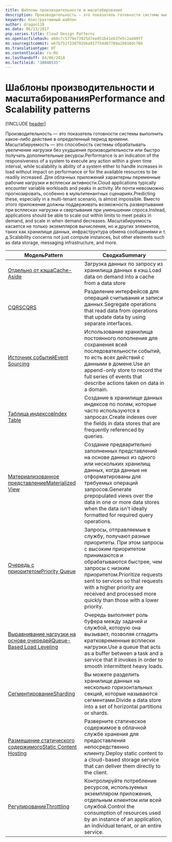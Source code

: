 ```yaml
---
title: Шаблоны производительности и масштабирования
description: Производительность — это показатель готовности системы выполнить какое-либо действие в определенный период времени. Масштабируемость — это способность системы обрабатывать увеличение нагрузки без ухудшения производительности или быстро получать дополнительные ресурсы. Для облачных приложений характерны переменные рабочие нагрузки и всплески активности. Их почти невозможно прогнозировать, особенно в мультитенантных сценариях. Вместо этого приложения должны поддерживать возможность развертывания при всплесках нагрузки и свертывания при уменьшении спроса. Масштабируемость касается не только экземпляров вычисления, но и других элементов, таких как хранилище данных, инфраструктура обмена сообщениями и т. д.
keywords: Конструктивный шаблон
author: dragon119
ms.date: 06/23/2017
pnp.series.title: Cloud Design Patterns
ms.openlocfilehash: e60c7c5779e73925d7eed51b41eb37e5c2ad49ff
ms.sourcegitcommit: e67b751f230792bba917754d67789a20810dc76b
ms.translationtype: HT
ms.contentlocale: ru-RU
ms.lasthandoff: 04/06/2018
ms.locfileid: "30848535"
---
```

# <a name="performance-and-scalability-patterns"></a><span data-ttu-id="003c1-108">Шаблоны производительности и масштабирования</span><span class="sxs-lookup"><span data-stu-id="003c1-108">Performance and Scalability patterns</span></span>

[!INCLUDE [header](../../_includes/header.md)]

<span data-ttu-id="003c1-109">Производительность — это показатель готовности системы выполнить какое-либо действие в определенный период времени. Масштабируемость — это способность системы обрабатывать увеличение нагрузки без ухудшения производительности или быстро получать дополнительные ресурсы.</span><span class="sxs-lookup"><span data-stu-id="003c1-109">Performance is an indication of the responsiveness of a system to execute any action within a given time interval, while scalability is ability of a system either to handle increases in load without impact on performance or for the available resources to be readily increased.</span></span> <span data-ttu-id="003c1-110">Для облачных приложений характерны переменные рабочие нагрузки и всплески активности.</span><span class="sxs-lookup"><span data-stu-id="003c1-110">Cloud applications typically encounter variable workloads and peaks in activity.</span></span> <span data-ttu-id="003c1-111">Их почти невозможно прогнозировать, особенно в мультитенантных сценариях.</span><span class="sxs-lookup"><span data-stu-id="003c1-111">Predicting these, especially in a multi-tenant scenario, is almost impossible.</span></span> <span data-ttu-id="003c1-112">Вместо этого приложения должны поддерживать возможность развертывания при всплесках нагрузки и свертывания при уменьшении спроса.</span><span class="sxs-lookup"><span data-stu-id="003c1-112">Instead, applications should be able to scale out within limits to meet peaks in demand, and scale in when demand decreases.</span></span> <span data-ttu-id="003c1-113">Масштабируемость касается не только экземпляров вычисления, но и других элементов, таких как хранилище данных, инфраструктура обмена сообщениями и т. д.</span><span class="sxs-lookup"><span data-stu-id="003c1-113">Scalability concerns not just compute instances, but other elements such as data storage, messaging infrastructure, and more.</span></span>


|                           <span data-ttu-id="003c1-114">Модель</span><span class="sxs-lookup"><span data-stu-id="003c1-114">Pattern</span></span>                            |                                                                        <span data-ttu-id="003c1-115">Сводка</span><span class="sxs-lookup"><span data-stu-id="003c1-115">Summary</span></span>                                                                         |
|--------------------------------------------------------------|--------------------------------------------------------------------------------------------------------------------------------------------------------|
|               [<span data-ttu-id="003c1-116">Отдельно от кэша</span><span class="sxs-lookup"><span data-stu-id="003c1-116">Cache-Aside</span></span>](../cache-aside.md)               |                                                   <span data-ttu-id="003c1-117">Загрузка данных по запросу из хранилища данных в кэш.</span><span class="sxs-lookup"><span data-stu-id="003c1-117">Load data on demand into a cache from a data store</span></span>                                                   |
|                      [<span data-ttu-id="003c1-118">CQRS</span><span class="sxs-lookup"><span data-stu-id="003c1-118">CQRS</span></span>](../cqrs.md)                      |                           <span data-ttu-id="003c1-119">Разделение интерфейсов для операций считывания и записи данных.</span><span class="sxs-lookup"><span data-stu-id="003c1-119">Segregate operations that read data from operations that update data by using separate interfaces.</span></span>                           |
|            [<span data-ttu-id="003c1-120">Источник событий</span><span class="sxs-lookup"><span data-stu-id="003c1-120">Event Sourcing</span></span>](../event-sourcing.md)            |                     <span data-ttu-id="003c1-121">Использование хранилища постоянного пополнения для сохранения всей последовательности событий, то есть всех действий с данными в домене.</span><span class="sxs-lookup"><span data-stu-id="003c1-121">Use an append-only store to record the full series of events that describe actions taken on data in a domain.</span></span>                      |
|               [<span data-ttu-id="003c1-122">Таблица индексов</span><span class="sxs-lookup"><span data-stu-id="003c1-122">Index Table</span></span>](../index-table.md)               |                                <span data-ttu-id="003c1-123">Создание в хранилище данных индексов по полям, которые часто используются в запросах.</span><span class="sxs-lookup"><span data-stu-id="003c1-123">Create indexes over the fields in data stores that are frequently referenced by queries.</span></span>                                |
|         [<span data-ttu-id="003c1-124">Материализованное представление</span><span class="sxs-lookup"><span data-stu-id="003c1-124">Materialized View</span></span>](../materialized-view.md)         |       <span data-ttu-id="003c1-125">Создание предварительно заполненных представлений на основе данных из одного или нескольких хранилищ данных, когда данные не отформатированы для требуемых операций запросов.</span><span class="sxs-lookup"><span data-stu-id="003c1-125">Generate prepopulated views over the data in one or more data stores when the data isn't ideally formatted for required query operations.</span></span>        |
|            [<span data-ttu-id="003c1-126">Очередь с приоритетом</span><span class="sxs-lookup"><span data-stu-id="003c1-126">Priority Queue</span></span>](../priority-queue.md)            | <span data-ttu-id="003c1-127">Запросы, отправляемые в службу, получают разные приоритеты. При этом запросы с высоким приоритетом принимаются и обрабатываются быстрее, чем запросы с низким приоритетом.</span><span class="sxs-lookup"><span data-stu-id="003c1-127">Prioritize requests sent to services so that requests with a higher priority are received and processed more quickly than those with a lower priority.</span></span> |
| [<span data-ttu-id="003c1-128">Выравнивание нагрузки на основе очередей</span><span class="sxs-lookup"><span data-stu-id="003c1-128">Queue-Based Load Leveling</span></span>](../queue-based-load-leveling.md) |              <span data-ttu-id="003c1-129">Очередь выполняет роль буфера между задачей и службой, которую она вызывает, позволяя сгладить кратковременные всплески нагрузки.</span><span class="sxs-lookup"><span data-stu-id="003c1-129">Use a queue that acts as a buffer between a task and a service that it invokes in order to smooth intermittent heavy loads.</span></span>               |
|                  [<span data-ttu-id="003c1-130">Сегментирование</span><span class="sxs-lookup"><span data-stu-id="003c1-130">Sharding</span></span>](../sharding.md)                  |                                           <span data-ttu-id="003c1-131">Вы можете разделить хранилище данных на несколько горизонтальных секций, которые называются сегментами.</span><span class="sxs-lookup"><span data-stu-id="003c1-131">Divide a data store into a set of horizontal partitions or shards.</span></span>                                           |
|    [<span data-ttu-id="003c1-132">Размещение статического содержимого</span><span class="sxs-lookup"><span data-stu-id="003c1-132">Static Content Hosting</span></span>](../static-content-hosting.md)    |                          <span data-ttu-id="003c1-133">Разверните статическое содержимое в облачной службе хранения для предоставления непосредственно клиенту.</span><span class="sxs-lookup"><span data-stu-id="003c1-133">Deploy static content to a cloud-based storage service that can deliver them directly to the client.</span></span>                          |
|                [<span data-ttu-id="003c1-134">Регулирование</span><span class="sxs-lookup"><span data-stu-id="003c1-134">Throttling</span></span>](../throttling.md)                |                <span data-ttu-id="003c1-135">Контролируйте потребление ресурсов, используемых экземпляром приложения, отдельным клиентом или всей службой.</span><span class="sxs-lookup"><span data-stu-id="003c1-135">Control the consumption of resources used by an instance of an application, an individual tenant, or an entire service.</span></span>                 |

